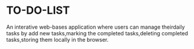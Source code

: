 # TO-DO-LIST
An interative web-bases application where users can manage theirdaily tasks by add new tasks,marking the completed tasks,deleting completed tasks,storing them locally in the browser.

